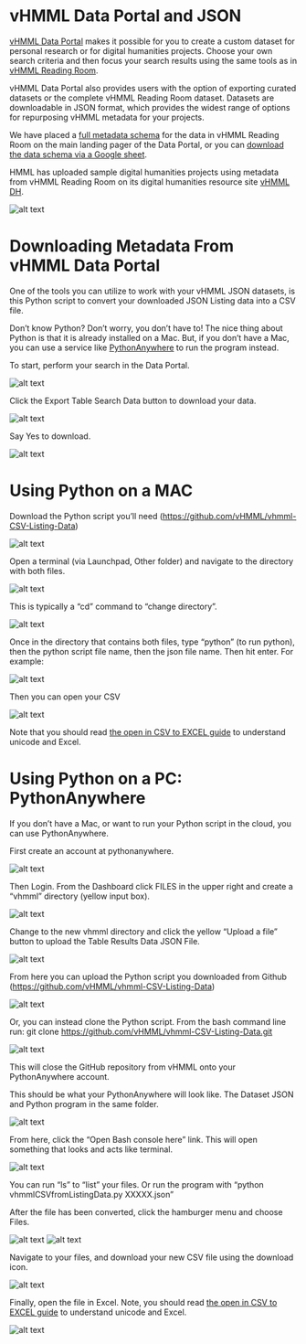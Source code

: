 # vHMML Data Portal and JSON

[vHMML Data Portal](https://www.vhmml.org/dataPortal) makes it possible for you to create a custom dataset for personal research or for digital humanities projects. Choose your own search criteria and then focus your search results using the same tools as in [vHMML Reading Room](https://www.vhmml.org/readingRoom/).

vHMML Data Portal also provides users with the option of exporting curated datasets or the complete vHMML Reading Room dataset. Datasets are downloadable in JSON format, which provides the widest range of options for repurposing vHMML metadata for your projects.

We have placed a [full metadata schema](https://www.vhmml.org/dataPortal/schema) for the data in vHMML Reading Room on the main landing pager of the Data Portal, or you can [download the data schema via a Google sheet](https://bit.ly/vHMMLSchema). 

HMML has uploaded sample digital humanities projects using metadata from vHMML Reading Room on its digital humanities resource site [vHMML DH](https://www.vhmmldh.org/).

![alt text](https://github.com/vHMML/vhmml-CSV-Listing-Data/blob/master/img/vhmml_data_portal.PNG "vHMML Data Portal")

# Downloading Metadata From vHMML Data Portal

One of the tools you can utilize to work with your vHMML JSON datasets, is this Python script to convert your downloaded JSON Listing data into a CSV file.

Don’t know Python? Don’t worry, you don’t have to! The nice thing about Python is that it is already installed on a Mac. But, if you don’t have a Mac, you can use a service like [PythonAnywhere](https://www.pythonanywhere.com) to run the program instead. 

To start, perform your search in the Data Portal.

![alt text](https://github.com/vHMML/vhmml-CSV-Listing-Data/blob/master/img/vhmml_dp_search.PNG "Search")
  
Click the Export Table Search Data button to download your data.

![alt text](https://github.com/vHMML/vhmml-CSV-Listing-Data/blob/master/img/vhmml_dp_export.PNG "Export")
  
Say Yes to download.

![alt text](https://github.com/vHMML/vhmml-CSV-Listing-Data/blob/master/img/vhmml_dp_export_confirm.PNG "Confirm")

# Using Python on a MAC

Download the Python script you’ll need (https://github.com/vHMML/vhmml-CSV-Listing-Data)

![alt text](https://github.com/vHMML/vhmml-CSV-Listing-Data/blob/master/img/dp_mac_files.png "files")

Open a terminal (via Launchpad, Other folder) and navigate to the directory with both files.

![alt text](https://github.com/vHMML/vhmml-CSV-Listing-Data/blob/master/img/dp_mac_terminal.png "Terminal")

This is typically a “cd” command to “change directory”.

![alt text](https://github.com/vHMML/vhmml-CSV-Listing-Data/blob/master/img/dp_mac_run.png "File list")

Once in the directory that contains both files, type “python” (to run python), then the python script file name, then the json file name. Then hit enter. For example:

![alt text](https://github.com/vHMML/vhmml-CSV-Listing-Data/blob/master/img/dp_mac_files_run.png "files and run")

Then you can open your CSV

![alt text](https://github.com/vHMML/vhmml-CSV-Listing-Data/blob/master/img/dp_mac_csv.png "Open CSV file")

Note that you should read [the open in CSV to EXCEL guide](http://bit.ly/2mmDyCG) to understand unicode and Excel.

# Using Python on a PC: PythonAnywhere

If you don’t have a Mac, or want to run your Python script in the cloud, you can use PythonAnywhere.

First create an account at pythonanywhere.

![alt text](https://github.com/vHMML/vhmml-CSV-Listing-Data/blob/master/img/pa_create_account.PNG "Create account")

Then Login. From the Dashboard click FILES in the upper right and create a “vhmml” directory (yellow input box).

![alt text](https://github.com/vHMML/vhmml-CSV-Listing-Data/blob/master/img/pa_files_new_dir.PNG "New Directory")

Change to the new vhmml directory and click the yellow “Upload a file” button to upload the Table Results Data JSON File.

![alt text](https://github.com/vHMML/vhmml-CSV-Listing-Data/blob/master/img/pa_upload_file.PNG "Upload file")

From here you can upload the Python script you downloaded from Github (https://github.com/vHMML/vhmml-CSV-Listing-Data)

![alt text](https://github.com/vHMML/vhmml-CSV-Listing-Data/blob/master/img/pa_upload_python_file.PNG "Upload")

Or, you can instead clone the Python script. From the bash command line run: git clone https://github.com/vHMML/vhmml-CSV-Listing-Data.git 

![alt text](https://github.com/vHMML/vhmml-CSV-Listing-Data/blob/master/img/pa_git_clone.PNG "Git Clone")

This will close the GitHub repository from vHMML onto your PythonAnywhere account.

This should be what your PythonAnywhere will look like. The Dataset JSON and Python program in the same folder.

![alt text](https://github.com/vHMML/vhmml-CSV-Listing-Data/blob/master/img/pa_files_uploaded_open_bash.PNG "Files uploaded")

From here, click the “Open Bash console here” link. This will open something that looks and acts like terminal.

![alt text](https://github.com/vHMML/vhmml-CSV-Listing-Data/blob/master/img/pa_bash_run_program.PNG "Bash Command line")

You can run “ls” to “list” your files. Or run the program with “python vhmmlCSVfromListingData.py XXXXX.json”

After the file has been converted, click the hamburger menu and choose Files.

![alt text](https://github.com/vHMML/vhmml-CSV-Listing-Data/blob/master/img/pa_view_files.PNG "Files menu")
![alt text](https://github.com/vHMML/vhmml-CSV-Listing-Data/blob/master/img/pa_files_nav_dir.PNG "Navigate files")

Navigate to your files, and download your new CSV file using the download icon.

![alt text](https://github.com/vHMML/vhmml-CSV-Listing-Data/blob/master/img/pa_files_download_csv.PNG "Download CSV")

Finally, open the file in Excel. Note, you should read [the open in CSV to EXCEL guide](http://bit.ly/2mmDyCG) to understand unicode and Excel.

![alt text](https://github.com/vHMML/vhmml-CSV-Listing-Data/blob/master/img/pa_view_excel.PNG "View Excel")
